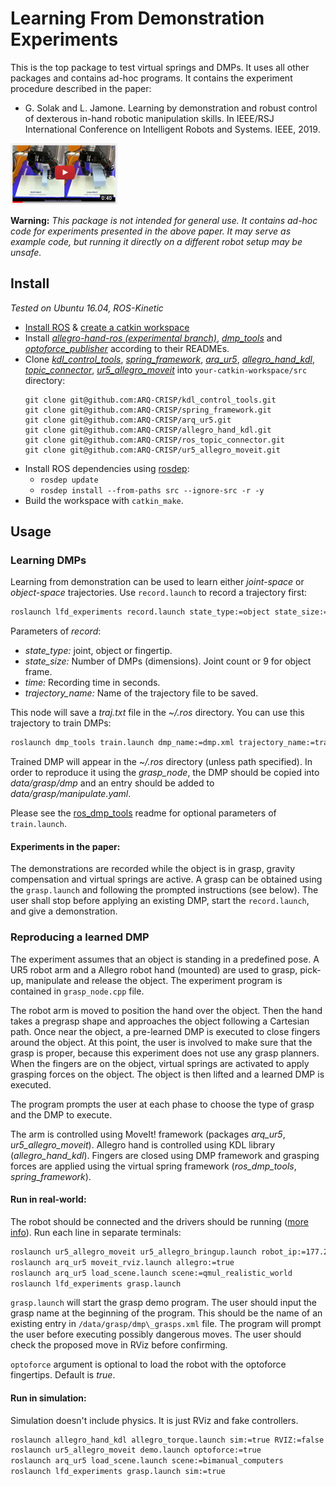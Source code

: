 # Learning From Demonstration Experiments

This is the top package to test virtual springs and DMPs. It uses all other packages and contains ad-hoc programs. It contains the experiment procedure described in the paper:

* G. Solak and L. Jamone. Learning by demonstration and robust control of dexterous in-hand robotic manipulation skills. In IEEE/RSJ International Conference on Intelligent Robots and Systems. IEEE, 2019.

[![Youtube video](youtube-preview.png)](http://www.youtube.com/watch?v=BsC-uR-y08Q)

**Warning:** *This package is not intended for general use. It contains ad-hoc code for experiments presented in the above paper. It may serve as example code, but running it directly on a different robot setup may be unsafe.*

## Install
*Tested on Ubuntu 16.04, ROS-Kinetic*

- [Install ROS](http://wiki.ros.org/kinetic/Installation) & [create a catkin workspace](http://wiki.ros.org/catkin/Tutorials/create_a_workspace)
- Install [*allegro-hand-ros (experimental branch)*](https://github.com/gokhansolak/allegro-hand-ros/tree/experimental), [*dmp_tools*](https://github.com/ARQ-CRISP/ros_dmp_tools) and [*optoforce_publisher*](https://github.com/ARQ-CRISP/optoforce_publisher) according to their READMEs.
- Clone [*kdl_control_tools*](https://github.com/ARQ-CRISP/kdl_control_tools), [*spring_framework*](https://github.com/ARQ-CRISP/spring_framework), [*arq_ur5*](https://github.com/ARQ-CRISP/arq_ur5), [*allegro_hand_kdl*](https://github.com/ARQ-CRISP/allegro_hand_kdl), [*topic_connector*](https://github.com/ARQ-CRISP/ros_topic_connector), [*ur5_allegro_moveit*](https://github.com/ARQ-CRISP/ur5_allegro_moveit) into `your-catkin-workspace/src` directory:
  ```
  git clone git@github.com:ARQ-CRISP/kdl_control_tools.git
  git clone git@github.com:ARQ-CRISP/spring_framework.git
  git clone git@github.com:ARQ-CRISP/arq_ur5.git
  git clone git@github.com:ARQ-CRISP/allegro_hand_kdl.git
  git clone git@github.com:ARQ-CRISP/ros_topic_connector.git
  git clone git@github.com:ARQ-CRISP/ur5_allegro_moveit.git
  ```
- Install ROS dependencies using [rosdep](http://wiki.ros.org/rosdep):
  - ```rosdep update```
  - ```rosdep install --from-paths src --ignore-src -r -y```
- Build the workspace with `catkin_make`.

## Usage

### Learning DMPs

Learning from demonstration can be used to learn either _joint-space_ or _object-space_ trajectories. Use `record.launch` to record a trajectory first:

```bash
roslaunch lfd_experiments record.launch state_type:=object state_size:=9 time:=12 trajectory_name:=traj.txt
```

Parameters of *record*:
* *state_type:* joint, object or fingertip.
* *state_size:* Number of DMPs (dimensions). Joint count or 9 for object frame.
* *time:* Recording time in seconds.
* *trajectory_name:* Name of the trajectory file to be saved.

This node will save a *traj.txt* file in the *~/.ros* directory. You can use this trajectory to train DMPs:

```bash
roslaunch dmp_tools train.launch dmp_name:=dmp.xml trajectory_name:=traj.txt
```

Trained DMP will appear in the *~/.ros* directory (unless path specified).
In order to reproduce it using the *grasp_node*, the DMP should be copied into *data/grasp/dmp* and an entry should be added to *data/grasp/manipulate.yaml*.

Please see the [ros_dmp_tools](https://github.com/ARQ-CRISP/ros_dmp_tools) readme for optional parameters of `train.launch`.

#### Experiments in the paper:
The demonstrations are recorded while the object is in grasp, gravity compensation and virtual springs are active.
A grasp can be obtained using the `grasp.launch` and following the prompted instructions (see below).
The user shall stop before applying an existing DMP, start the `record.launch`, and give a demonstration.

### Reproducing a learned DMP

The experiment assumes that an object is standing in a predefined pose. A UR5 robot arm and a Allegro robot hand (mounted) are used to grasp, pick-up, manipulate and release the object. The experiment program is contained in ```grasp_node.cpp``` file.

The robot arm is moved to position the hand over the object. Then the hand takes a pregrasp shape and approaches the object following a Cartesian path.
Once near the object, a pre-learned DMP is executed to close fingers around the object.
At this point, the user is involved to make sure that the grasp is proper, because this experiment does not use any grasp planners.
When the fingers are on the object, virtual springs are activated to apply grasping forces on the object. The object is then lifted and a learned DMP is executed.

The program prompts the user at each phase to choose the type of grasp and the DMP to execute.

The arm is controlled using MoveIt! framework (packages _arq\_ur5_, _ur5\_allegro\_moveit_). Allegro hand is controlled using KDL library (_allegro\_hand\_kdl_). Fingers are closed using DMP framework and grasping forces are applied using the virtual spring framework (_ros\_dmp\_tools_, _spring\_framework_).

#### Run in real-world:

The robot should be connected and the drivers should be running ([more info](https://github.com/ARQ-CRISP/arq_ur5)). Run each line in separate terminals:

```bash
roslaunch ur5_allegro_moveit ur5_allegro_bringup.launch robot_ip:=177.22.22.11 optoforce:=true
roslaunch arq_ur5 moveit_rviz.launch allegro:=true
roslaunch arq_ur5 load_scene.launch scene:=qmul_realistic_world
roslaunch lfd_experiments grasp.launch
```

`grasp.launch` will start the grasp demo program.
The user should input the grasp name at the beginning of the program.
This should be the name of an existing entry in `/data/grasp/dmp\_grasps.xml` file.
The program will prompt the user before executing possibly dangerous moves. The user should check the proposed move in RViz before confirming.

`optoforce` argument is optional to load the robot with the optoforce fingertips. Default is _true_.

#### Run in simulation:

Simulation doesn't include physics. It is just RViz and fake controllers.

```bash
roslaunch allegro_hand_kdl allegro_torque.launch sim:=true RVIZ:=false
roslaunch ur5_allegro_moveit demo.launch optoforce:=true
roslaunch arq_ur5 load_scene.launch scene:=bimanual_computers
roslaunch lfd_experiments grasp.launch sim:=true
```
